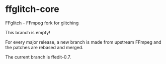 # ffglitch-core
FFglitch - FFmpeg fork for glitching

This branch is empty!

For every major release, a new branch is made from upstream FFmpeg and the patches are rebased and merged.

The current branch is ffedit-0.7.
